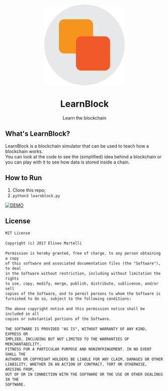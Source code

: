 <p align=center>
  <img src="icon.png" width="256px">
  <h1 align=center>LearnBlock</h1>
  <p align=center>Learn the blockchain</p>
</p>

## What's LearnBlock?

LearnBlock is a blockchain simulator that can be used to teach how a blockchain works.  
You can look at the code to see the (simplified) idea behind a blockchain or you can play with it to see how data is stored inside a chain.

## How to Run

1. Clone this repo;
2. ```python3 learnblock.py```

[![DEMO](https://img.youtube.com/vi/hc7PcjFM7Ro/0.jpg)](https://www.youtube.com/watch?v=hc7PcjFM7Ro)

## License

```
MIT License

Copyright (c) 2017 Eliseo Martelli

Permission is hereby granted, free of charge, to any person obtaining a copy
of this software and associated documentation files (the "Software"), to deal
in the Software without restriction, including without limitation the rights
to use, copy, modify, merge, publish, distribute, sublicense, and/or sell
copies of the Software, and to permit persons to whom the Software is
furnished to do so, subject to the following conditions:

The above copyright notice and this permission notice shall be included in all
copies or substantial portions of the Software.

THE SOFTWARE IS PROVIDED "AS IS", WITHOUT WARRANTY OF ANY KIND, EXPRESS OR
IMPLIED, INCLUDING BUT NOT LIMITED TO THE WARRANTIES OF MERCHANTABILITY,
FITNESS FOR A PARTICULAR PURPOSE AND NONINFRINGEMENT. IN NO EVENT SHALL THE
AUTHORS OR COPYRIGHT HOLDERS BE LIABLE FOR ANY CLAIM, DAMAGES OR OTHER
LIABILITY, WHETHER IN AN ACTION OF CONTRACT, TORT OR OTHERWISE, ARISING FROM,
OUT OF OR IN CONNECTION WITH THE SOFTWARE OR THE USE OR OTHER DEALINGS IN THE
SOFTWARE.
```
